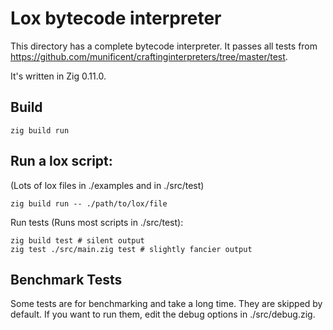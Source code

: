 # Lox bytecode interpreter

This directory has a complete bytecode interpreter. It passes all tests from
https://github.com/munificent/craftinginterpreters/tree/master/test.

It's written in Zig 0.11.0.

## Build

```
zig build run
```

## Run a lox script:

(Lots of lox files in ./examples and in ./src/test)

```
zig build run -- ./path/to/lox/file
```

Run tests (Runs most scripts in ./src/test):

```
zig build test # silent output
zig test ./src/main.zig test # slightly fancier output
```

## Benchmark Tests

Some tests are for benchmarking and take a long time. They are skipped by default. If you
want to run them, edit the debug options in ./src/debug.zig.
